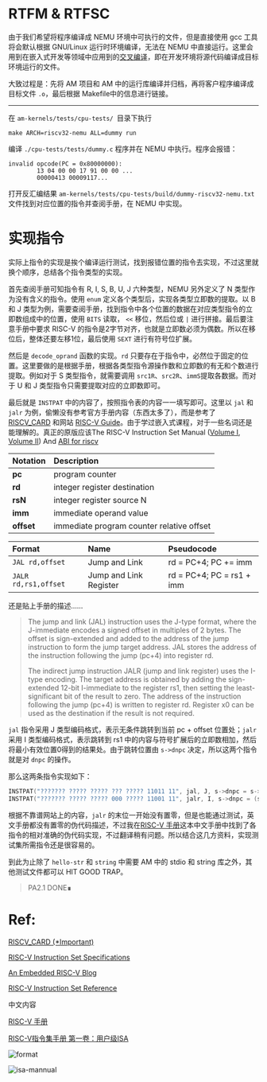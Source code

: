 # RTFM & RTFSC

由于我们希望将程序编译成 NEMU 环境中可执行的文件，但是直接使用 gcc 工具将会默认根据 GNU/Linux 运行时环境编译，无法在 NEMU 中直接运行。这里会用到在嵌入式开发等领域中应用到的[交叉编译](http://en.wikipedia.org/wiki/Cross_compiler)，即在开发环境将源代码编译成目标环境运行的文件。

大致过程是：先将 AM 项目和 AM 中的运行库编译并归档，再将客户程序编译成目标文件 `.o`，最后根据 Makefile中的信息进行链接。

---

在 `am-kernels/tests/cpu-tests/ `目录下执行

```shell
make ARCH=riscv32-nemu ALL=dummy run
```

编译  `./cpu-tests/tests/dummy.c` 程序并在 NEMU 中执行。程序会报错：

```error
invalid opcode(PC = 0x80000000):
        13 04 00 00 17 91 00 00 ...
        00000413 00009117...
```

打开反汇编结果 `am-kernels/tests/cpu-tests/build/dummy-riscv32-nemu.txt` 文件找到对应位置的指令并查阅手册，在 NEMU 中实现。

# 实现指令

实际上指令的实现是挨个编译运行测试，找到报错位置的指令去实现，不过这里就换个顺序，总结各个指令类型的实现。

首先查阅手册可知指令有 R, I, S, B, U, J 六种类型，NEMU 另外定义了 N 类型作为没有含义的指令。使用 `enum` 定义各个类型后，实现各类型立即数的提取。以 B 和 J 类型为例，需要查阅手册，找到指令中各个位置的数据在对应类型指令的立即数组成中的位置，使用 `BITS` 读取， `<<` 移位，然后位或  `|`  进行拼接。最后要注意手册中要求 RISC-V 的指令是2字节对齐，也就是立即数必须为偶数。所以在移位后，整体还要左移1位，最后使用 `SEXT` 进行有符号位扩展。

然后是 `decode_oprand` 函数的实现。`rd` 只要存在于指令中，必然位于固定的位置。这里要做的是根据手册，根据各类型指令源操作数和立即数的有无和个数进行提取。例如对于 S 类型指令，就需要调用 `src1R`、`src2R`、`immS`提取各数据。而对于 U 和 J 类型指令只需要提取对应的立即数即可。

最后就是 `INSTPAT` 中的内容了，按照指令表的内容一一填写即可。这里以 `jal` 和 `jalr` 为例，偷懒没有参考官方手册内容（东西太多了），而是参考了 [RISCV_CARD](https://www.cs.sfu.ca/~ashriram/Courses/CS295/assets/notebooks/RISCV/RISCV_CARD.pdf) 和网站 [RISC-V Guide](https://marks.page/riscv/)。由于学过嵌入式课程，对于一些名词还是能理解的。真正的原版应该The RISC-V Instruction Set Manual ([Volume I](https://github.com/riscv/riscv-isa-manual/releases/download/Priv-v1.12/riscv-privileged-20211203.pdf), [Volume II](https://github.com/riscv/riscv-isa-manual/releases/download/Ratified-IMAFDQC/riscv-spec-20191213.pdf)) And [ABI for riscv](https://github.com/riscv-non-isa/riscv-elf-psabi-doc)

| Notation   | Description                               |
| :--------- | :---------------------------------------- |
| **pc**     | program counter                           |
| **rd**     | integer register destination              |
| **rsN**    | integer register source N                 |
| **imm**    | immediate operand value                   |
| **offset** | immediate program counter relative offset |

| Format               | Name                   | Pseudocode                |
| :------------------- | :--------------------- | :------------------------ |
| `JAL rd,offset`      | Jump and Link          | rd = PC+4; PC += imm      |
| `JALR rd,rs1,offset` | Jump and Link Register | rd = PC+4; PC = rs1 + imm |

还是贴上手册的描述……

> The jump and link (JAL) instruction uses the J-type format, where the J-immediate encodes a signed offset in multiples of 2 bytes. The offset is sign-extended and added to the address of the jump instruction to form the jump target address. JAL stores the address of the instruction following the jump (pc+4) into register rd. 
>
> The indirect jump instruction JALR (jump and link register) uses the I-type encoding. The target address is obtained by adding the sign-extended 12-bit I-immediate to the register rs1, then setting the least-significant bit of the result to zero. The address of the instruction following the jump (pc+4) is written to register rd. Register x0 can be used as the destination if the result is not required.

`jal` 指令采用 J 类型编码格式，表示无条件跳转到当前 pc +  offset 位置处；`jalr` 采用 I 类型编码格式，表示跳转到 rs1 中的内容与符号扩展后的立即数相加，然后将最小有效位置0得到的结果处。由于跳转位置由 `s->dnpc` 决定，所以这两个指令就是对 `dnpc` 的操作。

那么这两条指令实现如下：

```c
INSTPAT("??????? ????? ????? ??? ????? 11011 11", jal, J, s->dnpc = s->pc + imm; R(rd) = s->pc + 4);
INSTPAT("??????? ????? ????? 000 ????? 11001 11", jalr, I, s->dnpc = (src1 + imm) & ~(word_t)1; R(rd) = s->pc + 4);
```

根据不靠谱网站上的内容，`jalr` 的末位一开始没有置零，但是也能通过测试，英文手册都没有置零的伪代码描述，不过我在[RISC-V 手册](http://riscvbook.com/chinese/RISC-V-Reader-Chinese-v2p1.pdf)这本中文手册中找到了各指令的相对准确的伪代码实现，不过翻译稍有问题。所以结合这几方资料，实现测试集所需指令还是很容易的。

到此为止除了 `hello-str` 和 `string` 中需要 AM 中的 stdio 和 string 库之外，其他测试文件都可以 HIT GOOD TRAP。

> PA2.1 DONE∎

# Ref:

[RISCV_CARD (*Important)](https://www.cs.sfu.ca/~ashriram/Courses/CS295/assets/notebooks/RISCV/RISCV_CARD.pdf)

[RISC-V Instruction Set Specifications](https://msyksphinz-self.github.io/riscv-isadoc/html/index.html)

[An Embedded RISC-V Blog](https://five-embeddev.com/riscv-user-isa-manual/Priv-v1.12/instr-table.html)

[RISC-V Instruction Set Reference](https://marks.page/riscv/)

中文内容

[RISC-V 手册](http://riscvbook.com/chinese/RISC-V-Reader-Chinese-v2p1.pdf) 

[RISC-V指令集手册 第一卷：用户级ISA ](http://file.whycan.com/files/members/1390/riscv-spec-v2_2_cn.pdf)



![format](https://five-embeddev.com/riscv-user-isa-manual/latest-latex/rv32_03.svg)



![isa-mannual](https://five-embeddev.com/riscv-user-isa-manual/Priv-v1.12/instr-table_00.svg)
